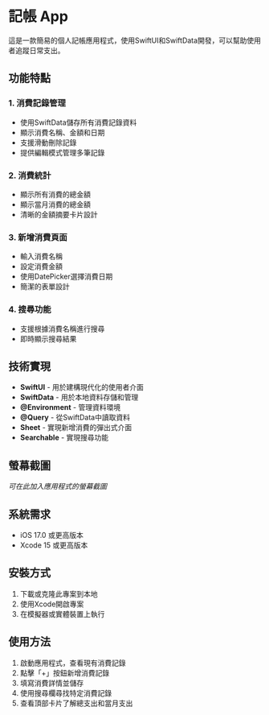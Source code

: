 # 記帳 App

這是一款簡易的個人記帳應用程式，使用SwiftUI和SwiftData開發，可以幫助使用者追蹤日常支出。

## 功能特點

### 1. 消費記錄管理
- 使用SwiftData儲存所有消費記錄資料
- 顯示消費名稱、金額和日期
- 支援滑動刪除記錄
- 提供編輯模式管理多筆記錄

### 2. 消費統計
- 顯示所有消費的總金額
- 顯示當月消費的總金額
- 清晰的金額摘要卡片設計

### 3. 新增消費頁面
- 輸入消費名稱
- 設定消費金額
- 使用DatePicker選擇消費日期
- 簡潔的表單設計

### 4. 搜尋功能
- 支援根據消費名稱進行搜尋
- 即時顯示搜尋結果

## 技術實現

- **SwiftUI** - 用於建構現代化的使用者介面
- **SwiftData** - 用於本地資料存儲和管理
- **@Environment** - 管理資料環境
- **@Query** - 從SwiftData中讀取資料
- **Sheet** - 實現新增消費的彈出式介面
- **Searchable** - 實現搜尋功能

## 螢幕截圖

*可在此加入應用程式的螢幕截圖*

## 系統需求

- iOS 17.0 或更高版本
- Xcode 15 或更高版本

## 安裝方式

1. 下載或克隆此專案到本地
2. 使用Xcode開啟專案
3. 在模擬器或實體裝置上執行

## 使用方法

1. 啟動應用程式，查看現有消費記錄
2. 點擊「+」按鈕新增消費記錄
3. 填寫消費詳情並儲存
4. 使用搜尋欄尋找特定消費記錄
5. 查看頂部卡片了解總支出和當月支出
